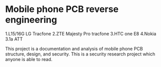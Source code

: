 # Mobile phone PCB reverse engineering
1.L15/16G LG Tracfone 
2.ZTE Majesty Pro tracfone
3.HTC one E8
4.Nokia 3.1a ATT

This project is a documentation and analysis of mobile phone PCB structure, design, and security. 
This is a security research project which anyone is able to read. 

